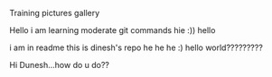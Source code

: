 Training pictures gallery

Hello i am learning moderate git commands
hie :))
hello 

i am in readme 
this is dinesh's repo 
he he he :)
hello world?????????

Hi Dunesh...how do u do??


